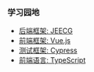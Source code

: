 ### 学习园地
  * [后端框架: JEECG](http://www.jeecg.com/)
  * [前端框架: Vue.js](https://v3.cn.vuejs.org/)
  * [测试框架: Cypress](https://docs.cypress.io/guides/overview/why-cypress)
  * [前端语言: TypeScript](https://www.tslang.cn/docs/handbook/basic-types.html)